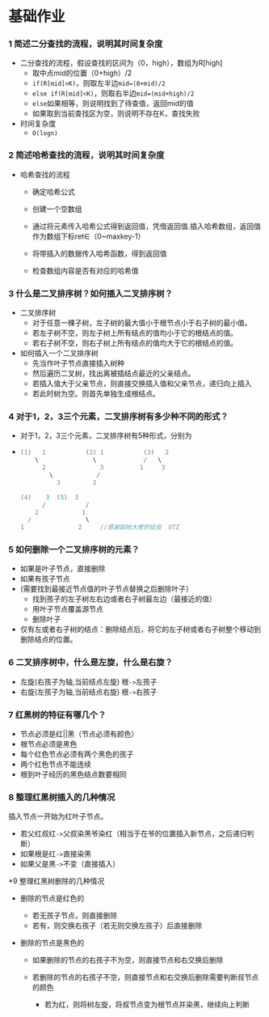 # 基础作业

### 1 简述二分查找的流程，说明其时间复杂度

- 二分查找的流程，假设查找的区间为（0，high），数组为R[high]
  - 取中点mid的位置（0+high）/2
  - `if(R[mid]>K)`，则取左半边`mid=(0+mid)/2`
  - `else if(R[mid]<K)`，则取右半边`mid=(mid+high)/2`
  - `else`如果相等，则说明找到了待查值，返回mid的值
  - 如果取到当前查找区为空，则说明不存在K，查找失败
- 时间复杂度
  - `O(logn)`

### 2 简述哈希查找的流程，说明其时间复杂度

- 哈希查找的流程

  - 确定哈希公式

  - 创建一个空数组
  - 通过将元素传入哈希公式得到返回值，凭借返回值.插入哈希数组，返回值作为数组下标ret∈（0~maxkey-1）
  - 将带插入的数据传入哈希函数，得到返回值
  - 检查数组内容是否有对应的哈希值

### 3 什么是二叉排序树？如何插入二叉排序树？

- 二叉排序树
  - 对于任意一棵子树，左子树的最大值小于根节点小于右子树的最小值。
  - 若左子树不空，则左子树上所有结点的值均小于它的根结点的值。
  - 若右子树不空，则右子树上所有结点的值均大于它的根结点的值。
- 如何插入一个二叉排序树
  - 先当作叶子节点直接插入树种
  - 然后遍历二叉树，找出离被插结点最近的父亲结点。
  - 若插入值大于父亲节点，则直接交换插入值和父亲节点，递归向上插入
  - 若此时树为空。则首先单独生成根结点。

### 4 对于1，2，3三个元素，二叉排序树有多少种不同的形式？

- 对于1，2，3三个元素，二叉排序树有5种形式，分别为

- ```c++
  (1)	1			(2) 1			(3)   2
  	  \				  \				/	\
  		2				3		   1	 3
  		  \			   /
  			3		  2	
  
  (4)    3	(5)  3		
        /			/  					 
      2  		   1						 			
    /				\						
  1    			  2		//感谢田地大佬的捉虫  OTZ
  ```

### 5 如何删除一个二叉排序树的元素？

- 如果是叶子节点，直接删除
- 如果有孩子节点
- (需要找到最接近节点值的叶子节点替换之后删除叶子）
  - 找到孩子的左子树左右边或者右子树最左边（最接近的值）
  - 用叶子节点覆盖源节点
  - 删除叶子
- 仅有左或者右子树的结点：删除结点后，将它的左子树或者右子树整个移动到删除结点的位置。

### 6 二叉排序树中，什么是左旋，什么是右旋？

- 左旋(右孩子为轴,当前结点左旋)   根`->`左孩子
- 右旋(左孩子为轴,当前结点右旋)   根`->`右孩子

### 7 红黑树的特征有哪几个？

- 节点必须是红||黑（节点必须有颜色）
- 根节点必须是黑色
- 每个红色节点必须有两个黑色的孩子
- 两个红色节点不能连续
- 根到叶子经历的黑色结点数要相同

### 8 整理红黑树插入的几种情况

插入节点一开始为红叶子节点。

- 若父红叔红`->`父叔染黑爷染红（相当于在爷的位置插入新节点，之后递归判断）
- 如果根是红`->`直接染黑
- 如果父是黑`->`不变（直接插入）

*9 整理红黑树删除的几种情况

- 删除的节点是红色的

  - 若无孩子节点，则直接删除
  - 若有，则交换右孩子（若无则交换左孩子）后直接删除

- 删除的节点是黑色的

  -  如果删除的节点的右孩子不为空，则直接节点和右交换后删除

  - 若删除的节点的右孩子不空，则直接节点和右交换后删除需要判断叔节点的颜色

    - 若为红，则将树左旋，将叔节点变为根节点并染黑，继续向上判断

      